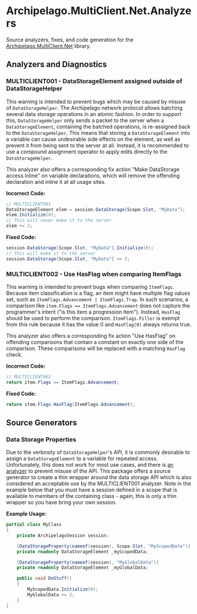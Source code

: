 # Archipelago.MultiClient.Net.Analyzers

Source analyzers, fixes, and code generation for the [Archipelago.MultiClient.Net](https://github.com/ArchipelagoMW/Archipelago.MultiClient.Net)
library.

## Analyzers and Diagnostics

### MULTICLIENT001 - DataStorageElement assigned outside of DataStorageHelper

This warning is intended to prevent bugs which may be caused by misuse of `DataStorageHelper`. The Archipelago
network protocol allows batching several data storage operations in an atomic fashion. In order to support this,
`DataStorageHelper` only sends a packet to the server when a `DataStorageElement`, containing the batched operations,
is re-assigned back to the `DataStorageHelper`. This means that storing a `DataStorageElement` into a variable can
cause undesirable side effects on the element, as well as prevent it from being sent to the server at all. Instead,
it is recommended to use a compound assignment operator to apply edits directly to the `DataStorageHelper`.

This analyzer also offers a corresponding fix action "Make DataStorage access inline" on variable declarations, which
will remove the offending declaration and inline it at all usage sites.

**Incorrect Code:**

```cs
// MULTICLIENT001
DataStorageElement elem = session.DataStorage[Scope.Slot, "MyData"];
elem.Initialize(0);
// This will never make it to the server
elem += 2;
```

**Fixed Code:**

```cs
session.DataStorage[Scope.Slot, "MyData"].Initialize(0);
// This will make it to the server
session.DataStorage[Scope.Slot, "MyData"] += 2;
```

### MULTICLIENT002 - Use HasFlag when comparing ItemFlags

This warning is intended to prevent bugs when comparing `ItemFlags`. Because item classification is a flag,
an item might have multiple flag values set, such as `ItemFlags.Advancement | ItemFlags.Trap`. In such scenarios,
a comparison like `item.Flags == ItemFlags.Advancement` does not capture the programmer's intent ("is this item
a progression item"). Instead, `HasFlag` should be used to perform the comparison. `ItemFlags.Filler` is exempt
from this rule because it has the value 0 and `HasFlag(0)` always returns true.

This analyzer also offers a corresponding fix action "Use HasFlag" on offending comparisons that contain a constant
on exactly one side of the comparison. These comparisons will be replaced with a matching `HasFlag` check.

**Incorrect Code:**

```cs
// MULTICLIENT002
return item.Flags == ItemFlags.Advancement;
```

**Fixed Code:**

```cs
return item.Flags.HasFlag(ItemFlags.Advancement);
```

## Source Generators

### Data Storage Properties

Due to the verbosity of `DataStorageHelper`'s API, it is commonly desirable to assign a `DataStorageElement` to a variable 
for repeated access. Unfortunately, this does not work for most use cases, and there is [an analyzer](#multiclient001---datastorageelement-assigned-outside-of-datastoragehelper)
to prevent misuse of the API. This package offers a source generator to create a thin wrapper around the data storage API
which is also considered an acceptable use by the MULTICLIENT001 analyzer. Note in the example below that you must have a
session defined in a scope that is available to members of the containing class - again, this is only a thin wrapper so you
have bring your own session.

**Example Usage:**

```cs
partial class MyClass
{
	private ArchipelagoSession session;

	[DataStorageProperty(nameof(session), Scope.Slot, "MyScopedData")]
	private readonly DataStorageElement _myScopedData;

	[DataStorageProperty(nameof(session), "MyGlobalData")]
	private readonly DataStorageElement _myGlobalData;

	public void DoStuff()
	{
		MyScopedData.Initialize(0);
		MyGlobalData += 2;
	}
}
```